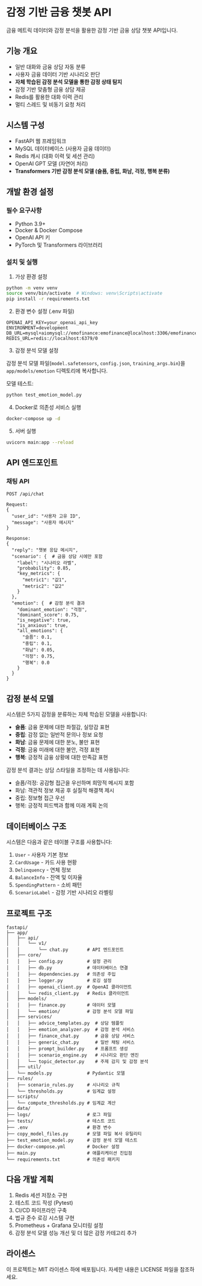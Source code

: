 # 감정 기반 금융 챗봇 API

금융 메트릭 데이터와 감정 분석을 활용한 감정 기반 금융 상담 챗봇 API입니다.

## 기능 개요

- 일반 대화와 금융 상담 자동 분류
- 사용자 금융 데이터 기반 시나리오 판단
- **자체 학습된 감정 분석 모델을 통한 감정 상태 탐지**
- 감정 기반 맞춤형 금융 상담 제공
- Redis를 활용한 대화 이력 관리
- 멀티 스레드 및 비동기 요청 처리

## 시스템 구성

- FastAPI 웹 프레임워크
- MySQL 데이터베이스 (사용자 금융 데이터)
- Redis 캐시 (대화 이력 및 세션 관리)
- OpenAI GPT 모델 (자연어 처리)
- **Transformers 기반 감정 분석 모델 (슬픔, 중립, 화남, 걱정, 행복 분류)**

## 개발 환경 설정

### 필수 요구사항

- Python 3.9+
- Docker & Docker Compose
- OpenAI API 키
- PyTorch 및 Transformers 라이브러리

### 설치 및 실행

1. 가상 환경 설정

```bash
python -m venv venv
source venv/bin/activate  # Windows: venv\Scripts\activate
pip install -r requirements.txt
```

2. 환경 변수 설정 (.env 파일)

```
OPENAI_API_KEY=your_openai_api_key
ENVIRONMENT=development
DB_URL=mysql+aiomysql://emofinance:emofinance@localhost:3306/emofinance
REDIS_URL=redis://localhost:6379/0
```

3. 감정 분석 모델 설정

감정 분석 모델 파일(`model.safetensors`, `config.json`, `training_args.bin`)을 
`app/models/emotion` 디렉토리에 복사합니다.

모델 테스트:
```bash
python test_emotion_model.py
```

4. Docker로 의존성 서비스 실행

```bash
docker-compose up -d
```

5. 서버 실행

```bash
uvicorn main:app --reload
```

## API 엔드포인트

### 채팅 API

```
POST /api/chat

Request:
{
  "user_id": "사용자 고유 ID",
  "message": "사용자 메시지"
}

Response:
{
  "reply": "챗봇 응답 메시지",
  "scenario": {  # 금융 상담 시에만 포함
    "label": "시나리오 라벨",
    "probability": 0.85,
    "key_metrics": {
      "metric1": "값1",
      "metric2": "값2"
    }
  },
  "emotion": {  # 감정 분석 결과
    "dominant_emotion": "걱정",
    "dominant_score": 0.75,
    "is_negative": true,
    "is_anxious": true,
    "all_emotions": {
      "슬픔": 0.1,
      "중립": 0.1,
      "화남": 0.05,
      "걱정": 0.75,
      "행복": 0.0
    }
  }
}
```

## 감정 분석 모델

시스템은 5가지 감정을 분류하는 자체 학습된 모델을 사용합니다:

- **슬픔**: 금융 문제에 대한 좌절감, 실망감 표현
- **중립**: 감정 없는 일반적 문의나 정보 요청
- **화남**: 금융 문제에 대한 분노, 불만 표현
- **걱정**: 금융 미래에 대한 불안, 걱정 표현
- **행복**: 긍정적 금융 상황에 대한 만족감 표현

감정 분석 결과는 상담 스타일을 조정하는 데 사용됩니다:
- 슬픔/걱정: 공감형 접근을 우선하며 희망적 메시지 포함
- 화남: 객관적 정보 제공 후 실질적 해결책 제시
- 중립: 정보형 접근 우선
- 행복: 긍정적 피드백과 함께 미래 계획 논의

## 데이터베이스 구조

시스템은 다음과 같은 테이블 구조를 사용합니다:

1. `User` - 사용자 기본 정보
2. `CardUsage` - 카드 사용 현황
3. `Delinquency` - 연체 정보
4. `BalanceInfo` - 잔액 및 이자율 
5. `SpendingPattern` - 소비 패턴
6. `ScenarioLabel` - 감정 기반 시나리오 라벨링

## 프로젝트 구조

```
fastapi/
├── app/
│   ├── api/
│   │   └── v1/
│   │       └── chat.py       # API 엔드포인트
│   ├── core/
│   │   ├── config.py         # 설정 관리
│   │   ├── db.py             # 데이터베이스 연결
│   │   ├── dependencies.py   # 의존성 주입
│   │   ├── logger.py         # 로깅 설정
│   │   ├── openai_client.py  # OpenAI 클라이언트
│   │   └── redis_client.py   # Redis 클라이언트
│   ├── models/
│   │   ├── finance.py        # 데이터 모델
│   │   └── emotion/          # 감정 분석 모델 파일
│   ├── services/
│   │   ├── advice_templates.py  # 상담 템플릿
│   │   ├── emotion_analyzer.py  # 감정 분석 서비스
│   │   ├── finance_chat.py      # 금융 상담 서비스
│   │   ├── generic_chat.py      # 일반 채팅 서비스
│   │   ├── prompt_builder.py    # 프롬프트 생성
│   │   ├── scenario_engine.py   # 시나리오 판단 엔진
│   │   └── topic_detector.py    # 주제 감지 및 감정 분석
│   ├── util/
│   └── models.py             # Pydantic 모델
├── rules/
│   ├── scenario_rules.py     # 시나리오 규칙
│   └── thresholds.py         # 임계값 설정
├── scripts/
│   └── compute_thresholds.py # 임계값 계산
├── data/
├── logs/                     # 로그 파일
├── tests/                    # 테스트 코드
├── .env                      # 환경 변수
├── copy_model_files.py       # 모델 파일 복사 유틸리티
├── test_emotion_model.py     # 감정 분석 모델 테스트
├── docker-compose.yml        # Docker 설정
├── main.py                   # 애플리케이션 진입점
└── requirements.txt          # 의존성 패키지
```

## 다음 개발 계획

1. Redis 세션 저장소 구현
2. 테스트 코드 작성 (Pytest)
3. CI/CD 파이프라인 구축
4. 법규 준수 로깅 시스템 구현
5. Prometheus + Grafana 모니터링 설정
6. 감정 분석 모델 성능 개선 및 더 많은 감정 카테고리 추가

## 라이센스

이 프로젝트는 MIT 라이센스 하에 배포됩니다. 자세한 내용은 LICENSE 파일을 참조하세요.
